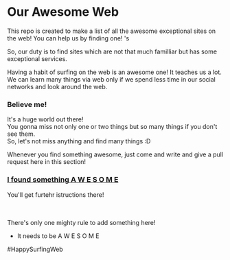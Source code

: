 # Our Awesome Web
This repo is created to make a list of all the awesome exceptional sites on the web! You can help us by finding one! 's 

So, our duty is to find sites which are not that much familliar but has some exceptional services.

Having a habit of surfing on the web is an awesome one! It teaches us a lot. We can learn many things via web only if we spend less time in our social networks and look around the web. 

### Believe me! 
It's a huge world out there! <br>
You gonna miss not only one or two things but so many things if you don't see them. <br>
So, let's not miss anything and find many things :D <br>

Whenever you find something awesome, just come and write and give a pull request here in this section! 
### [I found something A W E S O M E](https://github.com/Meraj-Kazi/our-awesome-web/blob/master/found-something-awesome.md) 

You'll get furtehr istructions there! <br><br><br>


There's only one mighty rule to add something here! <br>
* It needs to be A W E S O M E 

#HappySurfingWeb


